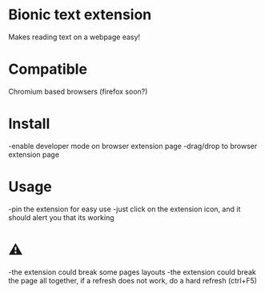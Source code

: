 # Bionic text extension

Makes reading text on a webpage easy!


# Compatible

Chromium based browsers (firefox soon?)

# Install

-enable developer mode on browser extension page
-drag/drop to browser extension page

# Usage

-pin the extension for easy use
-just click on the extension icon, and it should alert you that its working

# ⚠

-the extension could break some pages layouts
-the extension could break the page all together, if a refresh does not work, do a hard refresh (ctrl+F5)
